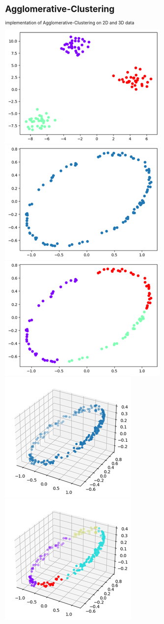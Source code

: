# Agglomerative-Clustering
implementation of Agglomerative-Clustering on 2D and 3D data

![](imgs/output1.png)
![](imgs/output2.png)
![](imgs/output3.png)
![](imgs/output4.png)
![](imgs/output5.png)

